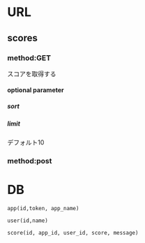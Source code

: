 # URL

## scores

### method:GET
スコアを取得する

#### optional parameter

##### sort

##### limit
デフォルト10

### method:post


# DB

```
app(id,token, app_name)

user(id,name)

score(id, app_id, user_id, score, message)

```
